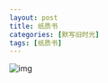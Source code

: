 ```yaml
---
layout: post
title: 纸质书
categories: [默写旧时光]
tags: [纸质书]
---
```


![img](https://s3-img.meituan.net/v1/mss_3d027b52ec5a4d589e68050845611e68/ff/n0/0d/pg/x2_339385.jpg@596w_1l.jpg)